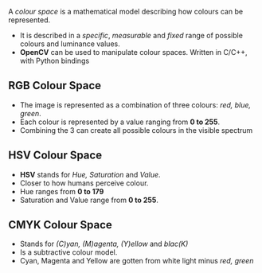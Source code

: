 A *colour space* is a mathematical model describing how colours can be represented.
- It is described in a *specific*, *measurable* and *fixed* range of possible colours and luminance values.
- **OpenCV** can be used to manipulate colour spaces. Written in C/C++, with Python bindings
## RGB Colour Space
- The image is represented as a combination of three colours: *red, blue, green*.
- Each colour is represented by a value ranging from **0 to 255**. 
- Combining the 3 can create all possible colours in the visible spectrum

## HSV Colour Space
- **HSV** stands for *Hue, Saturation*  and *Value*.
- Closer to how humans perceive colour.
- Hue ranges from **0 to 179**
- Saturation and Value range from **0 to 255**.

## CMYK Colour Space
- Stands for *(C)yan, (M)agenta, (Y)ellow*  and *blac(K)*
- Is a subtractive colour model.
- Cyan, Magenta and Yellow are gotten from white light minus *red, green*